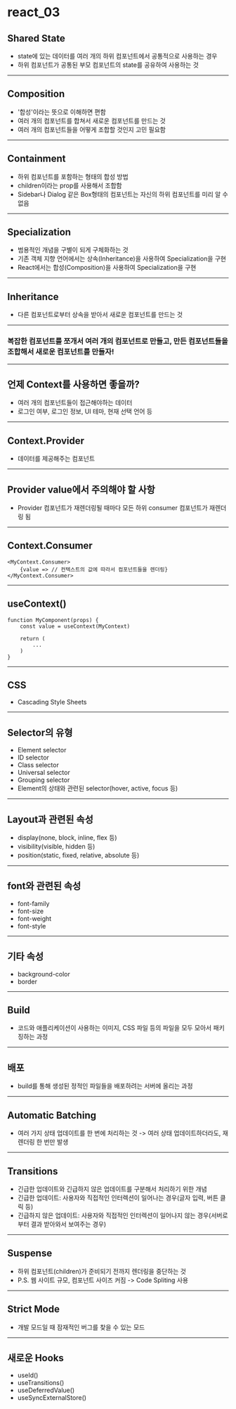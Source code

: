 # react_03

## Shared State
* state에 있는 데이터를 여러 개의 하위 컴포넌트에서 공통적으로 사용하는 경우
* 하위 컴포넌트가 공통된 부모 컴포넌트의 state를 공유하여 사용하는 것

---

## Composition
* '합성'이라는 뜻으로 이해하면 편함
* 여러 개의 컴포넌트를 합쳐서 새로운 컴포넌트를 만드는 것
* 여러 개의 컴포넌트들을 어떻게 조합할 것인지 고민 필요함

---

## Containment
* 하위 컴포넌트를 포함하는 형태의 합성 방법
* children이라는 prop를 사용해서 조합함
* Sidebar나 Dialog 같은 Box형태의 컴포넌트는 자신의 하위 컴포넌트를 미리 알 수 없음

---

## Specialization
* 범용적인 개념을 구별이 되게 구체화하는 것
* 기존 객체 지향 언어에서는 상속(Inheritance)을 사용하여 Specialization을 구현
* React에서는 합성(Composition)을 사용하여 Specialization을 구현

---

## Inheritance
* 다른 컴포넌트로부터 상속을 받아서 새로운 컴포넌트를 만드는 것

---

### 복잡한 컴포넌트를 쪼개서 여러 개의 컴포넌트로 만들고, 만든 컴포넌트들을 조합해서 새로운 컴포넌트를 만들자!

---

## 언제 Context를 사용하면 좋을까?
* 여러 개의 컴포넌트들이 접근해야하는 데이터
* 로그인 여부, 로그인 정보, UI 테마, 현재 선택 언어 등

---

## Context.Provider
* 데이터를 제공해주는 컴포넌트

---

## Provider value에서 주의해야 할 사항
* Provider 컴포넌트가 재렌더링될 때마다 모든 하위 consumer 컴포넌트가 재렌더링 됨

---

## Context.Consumer
```
<MyContext.Consumer>
    {value => // 컨텍스트의 값에 따라서 컴포넌트들을 렌더링}
</MyContext.Consumer>
```

---

## useContext()
```
function MyComponent(props) {
    const value = useContext(MyContext)

    return (
        ...
    )
}
```

---

## CSS
* Cascading Style Sheets

---

## Selector의 유형
* Element selector
* ID selector
* Class selector
* Universal selector
* Grouping selector
* Element의 상태와 관련된 selector(hover, active, focus 등)

---

## Layout과 관련된 속성
* display(none, block, inline, flex 등)
* visibility(visible, hidden 등)
* position(static, fixed, relative, absolute 등)

---

## font와 관련된 속성
* font-family
* font-size
* font-weight
* font-style

---

## 기타 속성
* background-color
* border

---

## Build
* 코드와 애플리케이션이 사용하는 이미지, CSS 파일 등의 파일을 모두 모아서 패키징하는 과정

---

## 배포
* build를 통해 생성된 정적인 파일들을 배포하려는 서버에 올리는 과정

---

## Automatic Batching
* 여러 가지 상태 업데이트를 한 번에 처리하는 것 -> 여러 상태 업데이트하더라도, 재렌더링 한 번만 발생

---

## Transitions
* 긴급한 업데이트와 긴급하지 않은 업데이트를 구분해서 처리하기 위한 개념
* 긴급한 업데이트: 사용자와 직접적인 인터렉션이 일어나는 경우(글자 입력, 버튼 클릭 등)
* 긴급하지 않은 업데이트: 사용자와 직접적인 인터렉션이 일어나지 않는 경우(서버로부터 결과 받아와서 보여주는 경우)

---

## Suspense
* 하위 컴포넌트(children)가 준비되기 전까지 렌더링을 중단하는 것
* P.S. 웹 사이트 규모, 컴포넌트 사이즈 커짐 -> Code Spliting 사용

---

## Strict Mode
* 개발 모드일 때 잠재적인 버그를 찾을 수 있는 모드

---

## 새로운 Hooks
* useId()
* useTransitions()
* useDeferredValue()
* useSyncExternalStore()
